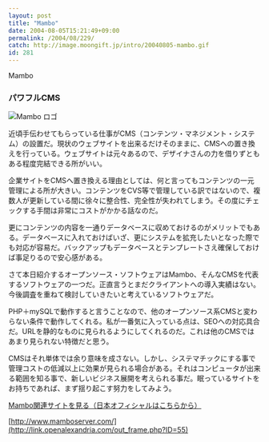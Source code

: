 ```yaml
---
layout: post
title: "Mambo"
date: 2004-08-05T15:21:49+09:00
permalink: /2004/08/229/
catch: http://image.moongift.jp/intro/20040805-mambo.gif
id: 281
---
```

Mambo  
<!--more-->

### パワフルCMS
  

![Mambo ロゴ](http://image.moongift.jp/intro/20040805-mambo.gif "Mambo ロゴ")

  

近頃手伝わせてもらっている仕事がCMS（コンテンツ・マネジメント・システム）の設置だ。現状のウェブサイトを出来るだけそのままに、CMSへの置き換えを行っている。ウェブサイトは元々あるので、デザイナさんの力を借りずともある程度完結できる所がいい。

  

企業サイトをCMSへ置き換える理由としては、何と言ってもコンテンツの一元管理による所が大きい。コンテンツをCVS等で管理している訳ではないので、複数人が更新している間に徐々に整合性、完全性が失われてしまう。その度にチェックする手間は非常にコストがかかる話なのだ。

  

更にコンテンツの内容を一通りデータベースに収めておけるのがメリットでもある。データベースに入れておけばいざ、更にシステムを拡充したいとなった際でも対応が容易だ。バックアップもデータベースとテンプレートさえ確保しておけば事足りるので安心感がある。

  

さて本日紹介するオープンソース・ソフトウェアはMambo、そんなCMSを代表するソフトウェアの一つだ。正直言うとまだクライアントへの導入実績はない。今後調査を重ねて検討していきたいと考えているソフトウェアだ。

  

PHP＋mySQLで動作すると言うことなので、他のオープンソース系CMSと変わらない条件で動作してくれる。私が一番気に入っている点は、SEOへの対応具合だ。URLを静的なものに見られるようにしてくれるのだ。これは他のCMSではあまり見られない特徴だと思う。

  

CMSはそれ単体では余り意味を成さない。しかし、システマチックにする事で管理コストの低減以上に効果が見られる場合がある。それはコンピュータが出来る範囲を知る事で、新しいビジネス展開を考えられる事だ。眠っているサイトをお持ちであれば、まず揺り起こす努力をしてみよう。

  

[Mambo関連サイトを見る（日本オフィシャルはこちらから）](http://link.openalexandria.com/p_83.html)

  

[http://www.mamboserver.com/](http://link.openalexandria.com/out_frame.php?ID=55)

